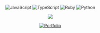  <div align="center">
 
 ![JavaScript](https://img.shields.io/badge/.js-F7DF1E.svg?style=for-the-badge) 
![TypeScript](https://img.shields.io/badge/.ts-007ACC.svg?style=for-the-badge) 
![Ruby](https://img.shields.io/badge/.rb-CC342D.svg?style=for-the-badge)
![Python](https://img.shields.io/badge/.py-3776AB?style=for-the-badge) 
 
![](https://github-readme-streak-stats.herokuapp.com/?user=josuehoenicka&theme=dark&hide_border=true)
 

[![Portfolio](https://img.shields.io/badge/Portfolio-%23323330?style=for-the-badge&logo=google&logoColor=white)](https://springular.web.app)

</div>



  
  

  




